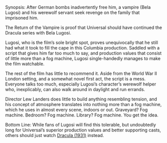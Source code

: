 Synopsis: After German bombs inadvertently free him, a vampire (Bela Lugosi) and his werewolf servant seek revenge on the family that imprisoned him.

The Return of the Vampire is proof that Universal should have continued the Dracula series with Bela Lugosi.

Lugosi, who is the film’s sole bright spot, proves unequivocally that he still had what it took to fill the cape in this Columbia production.  Saddled with a script that gives him far too much to say, and production values that consist of little more than a fog machine, Lugosi single-handedly manages to make the film watchable.

The rest of the film has little to recommend it.  Aside from the World War II London setting, and a somewhat novel first act, the script is a mess.  Everyone talks too much, especially Lugosi’s character’s werewolf helper who, inexplicably, can also walk around in daylight and run errands.

Director Lew Landers does little to build anything resembling tension, and his concept of atmosphere translates into nothing more than a fog machine, which he uses in almost every scene, indoors or out.  Graveyard?  Fog machine.  Bedroom?  Fog machine.  Library?  Fog machine.  You get the idea.

Bottom Line: While fans of Lugosi will find this tolerable, but undoubtedly long for Universal’s superior production values and better supporting casts, others should just watch <a href="/browse/reviews/dracula-1931/">Dracula (1931)</a> instead.
